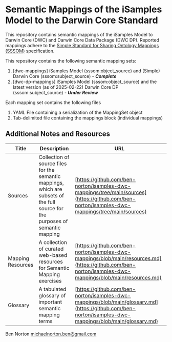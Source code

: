 # Semantic Mappings of the iSamples Model to the Darwin Core Standard

This repository contains semantic mappings of the iSamples Model to Darwin Core (DWC) and Darwin Core Data Package (DWC DP). Reported mappings adhere to the [Simple Standard for Sharing Ontology Mappings (SSSOM)](https://mapping-commons.github.io/sssom/) specification. 

This repository contains the following semantic mapping sets:
1. [dwc-mappings] iSamples Model (sssom:object_source) and (Simple) Darwin Core (sssom:subject_source) - ***Complete***
2. [dwc-dp-mappings] iSamples Model (sssom:object_source) and the latest version (as of 2025-02-22) Darwin Core DP (sssom:subject_source) - ***Under Review***
   
Each mapping set contains the following files
1. YAML File containing a serialization of the MappingSet object
2. Tab-delimited file containing the mappings block (individual mappings)

## Additional Notes and Resources

| Title | Description | URL |
| -- | -- | -- |
| Sources | Collection of source files for the semantic mappings, which are subsets of the full source for the purposes of semantic mapping  | [https://github.com/ben-norton/isamples-dwc-mappings/tree/main/sources](https://github.com/ben-norton/isamples-dwc-mappings/tree/main/sources) |
| Mapping Resources | A collection of curated web-based resources for Semantic Mapping exercises | [https://github.com/ben-norton/isamples-dwc-mappings/blob/main/resources.md](https://github.com/ben-norton/isamples-dwc-mappings/blob/main/resources.md) |
| Glossary | A tabulated glossary of important semantic mapping terms | [https://github.com/ben-norton/isamples-dwc-mappings/blob/main/glossary.md](https://github.com/ben-norton/isamples-dwc-mappings/blob/main/glossary.md) |


Ben Norton
michaelnorton.ben@gmail.com


